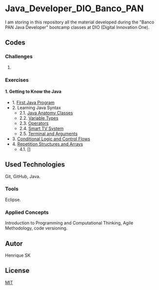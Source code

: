 # Java_Developer_DIO_Banco_PAN

I am storing in this repository all the material developed during the "Banco PAN Java Developer" bootcamp classes at DIO (Digital Innovation One).

## Codes

### Challenges

1. 

### Exercises

#### 1. Getting to Know the Java
* 1\. [First Java Program](https://github.com/henrique-sk/Java_Developer_DIO_Banco_PAN/tree/main/01-Getting-to-Know-the-Java/c1-first-java-program/src/com/dio)
* 2\. Learning Java Syntax
  * 2.1\. [Java Anatomy Classes](https://github.com/henrique-sk/Java_Developer_DIO_Banco_PAN/tree/main/01-Getting-to-Know-the-Java/c2-learning-java-syntax/src/a1_java_anatomy_classes)
  * 2.2\. [Variable Types](https://github.com/henrique-sk/Java_Developer_DIO_Banco_PAN/blob/main/01-Getting-to-Know-the-Java/c2-learning-java-syntax/src/a2_variable_types/VariableTypes.java)
  * 2.3\. [Operators](https://github.com/henrique-sk/Java_Developer_DIO_Banco_PAN/blob/main/01-Getting-to-Know-the-Java/c2-learning-java-syntax/src/a3_operators/Operators.java)
  * 2.4\. [Smart TV System](https://github.com/henrique-sk/Java_Developer_DIO_Banco_PAN/tree/main/01-Getting-to-Know-the-Java/c2-learning-java-syntax/src/a4_smart_tv_system)
  * 2.5\. [Terminal and Arguments](https://github.com/henrique-sk/Java_Developer_DIO_Banco_PAN/tree/main/01-Getting-to-Know-the-Java/c2-learning-java-syntax/src/a5_terminal_and_arguments)
* 3\. [Conditional Logic and Control Flows](https://github.com/henrique-sk/Java_Developer_DIO_Banco_PAN/tree/main/01-Getting-to-Know-the-Java/c3-conditional-logic-and-control-flows/src/a1_control_flow)
* 4\. [Repetition Structures and Arrays](https://github.com/henrique-sk/Java_Developer_DIO_Banco_PAN/tree/main/01-Getting-to-Know-the-Java/c4-repetition-structures-and-arrays/src)
  * 4.1\. []

## Used Technologies

Git, GitHub, Java.

### Tools

Eclipse.

### Applied Concepts

Introduction to Programming and Computational Thinking, Agile Methodology, code versioning.

## Autor
Henrique SK

## License
[MIT](https://choosealicense.com/license/mit/)
